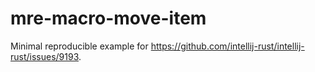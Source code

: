 # mre-macro-move-item

Minimal reproducible example for <https://github.com/intellij-rust/intellij-rust/issues/9193>.
